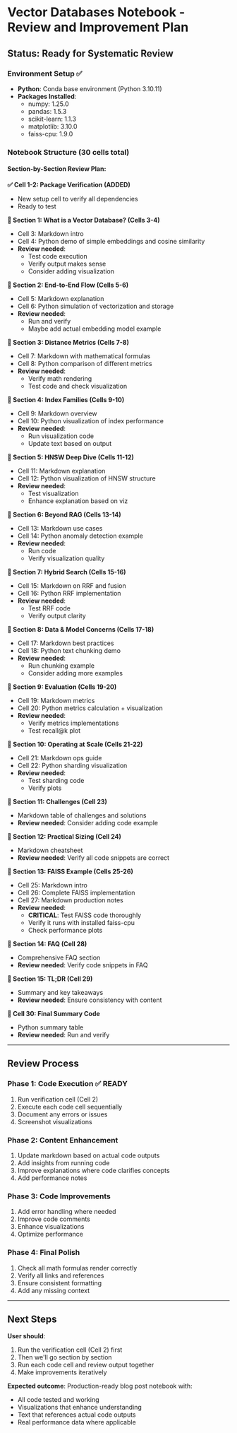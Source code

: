 # Vector Databases Notebook - Review and Improvement Plan

## Status: Ready for Systematic Review

### Environment Setup ✅
- **Python**: Conda base environment (Python 3.10.11)
- **Packages Installed**:
  - numpy: 1.25.0
  - pandas: 1.5.3
  - scikit-learn: 1.1.3
  - matplotlib: 3.10.0
  - faiss-cpu: 1.9.0

### Notebook Structure (30 cells total)

#### Section-by-Section Review Plan:

**✅ Cell 1-2: Package Verification (ADDED)**
- New setup cell to verify all dependencies
- Ready to test

**📝 Section 1: What is a Vector Database? (Cells 3-4)**
- Cell 3: Markdown intro
- Cell 4: Python demo of simple embeddings and cosine similarity
- **Review needed**: 
  - Test code execution
  - Verify output makes sense
  - Consider adding visualization

**📝 Section 2: End-to-End Flow (Cells 5-6)**
- Cell 5: Markdown explanation
- Cell 6: Python simulation of vectorization and storage
- **Review needed**:
  - Run and verify
  - Maybe add actual embedding model example

**📝 Section 3: Distance Metrics (Cells 7-8)**
- Cell 7: Markdown with mathematical formulas
- Cell 8: Python comparison of different metrics
- **Review needed**:
  - Verify math rendering
  - Test code and check visualization

**📝 Section 4: Index Families (Cells 9-10)**
- Cell 9: Markdown overview
- Cell 10: Python visualization of index performance
- **Review needed**:
  - Run visualization code
  - Update text based on output

**📝 Section 5: HNSW Deep Dive (Cells 11-12)**
- Cell 11: Markdown explanation
- Cell 12: Python visualization of HNSW structure
- **Review needed**:
  - Test visualization
  - Enhance explanation based on viz

**📝 Section 6: Beyond RAG (Cells 13-14)**
- Cell 13: Markdown use cases
- Cell 14: Python anomaly detection example
- **Review needed**:
  - Run code
  - Verify visualization quality

**📝 Section 7: Hybrid Search (Cells 15-16)**
- Cell 15: Markdown on RRF and fusion
- Cell 16: Python RRF implementation
- **Review needed**:
  - Test RRF code
  - Verify output clarity

**📝 Section 8: Data & Model Concerns (Cells 17-18)**
- Cell 17: Markdown best practices
- Cell 18: Python text chunking demo
- **Review needed**:
  - Run chunking example
  - Consider adding more examples

**📝 Section 9: Evaluation (Cells 19-20)**
- Cell 19: Markdown metrics
- Cell 20: Python metrics calculation + visualization
- **Review needed**:
  - Verify metrics implementations
  - Test recall@k plot

**📝 Section 10: Operating at Scale (Cells 21-22)**
- Cell 21: Markdown ops guide
- Cell 22: Python sharding visualization
- **Review needed**:
  - Test sharding code
  - Verify plots

**📝 Section 11: Challenges (Cell 23)**
- Markdown table of challenges and solutions
- **Review needed**: Consider adding code example

**📝 Section 12: Practical Sizing (Cell 24)**
- Markdown cheatsheet
- **Review needed**: Verify all code snippets are correct

**📝 Section 13: FAISS Example (Cells 25-26)**
- Cell 25: Markdown intro
- Cell 26: Complete FAISS implementation
- Cell 27: Markdown production notes
- **Review needed**:
  - **CRITICAL**: Test FAISS code thoroughly
  - Verify it runs with installed faiss-cpu
  - Check performance plots

**📝 Section 14: FAQ (Cell 28)**
- Comprehensive FAQ section
- **Review needed**: Verify code snippets in FAQ

**📝 Section 15: TL;DR (Cell 29)**
- Summary and key takeaways
- **Review needed**: Ensure consistency with content

**📝 Cell 30: Final Summary Code**
- Python summary table
- **Review needed**: Run and verify

---

## Review Process

### Phase 1: Code Execution ✅ READY
1. Run verification cell (Cell 2)
2. Execute each code cell sequentially
3. Document any errors or issues
4. Screenshot visualizations

### Phase 2: Content Enhancement
1. Update markdown based on actual code outputs
2. Add insights from running code
3. Improve explanations where code clarifies concepts
4. Add performance notes

### Phase 3: Code Improvements
1. Add error handling where needed
2. Improve code comments
3. Enhance visualizations
4. Optimize performance

### Phase 4: Final Polish
1. Check all math formulas render correctly
2. Verify all links and references
3. Ensure consistent formatting
4. Add any missing context

---

## Next Steps

**User should**:
1. Run the verification cell (Cell 2) first
2. Then we'll go section by section
3. Run each code cell and review output together
4. Make improvements iteratively

**Expected outcome**: Production-ready blog post notebook with:
- All code tested and working
- Visualizations that enhance understanding
- Text that references actual code outputs
- Real performance data where applicable
